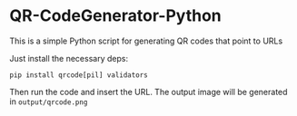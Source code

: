 # QR-CodeGenerator-Python

This is a simple Python script for generating QR codes that point to URLs

Just install the necessary deps:
```
pip install qrcode[pil] validators
```

Then run the code and insert the URL. The output image will be generated in `output/qrcode.png`
